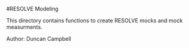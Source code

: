 #RESOLVE Modeling

This directory contains functions to create RESOLVE mocks and mock measurments.

Author: Duncan Campbell

